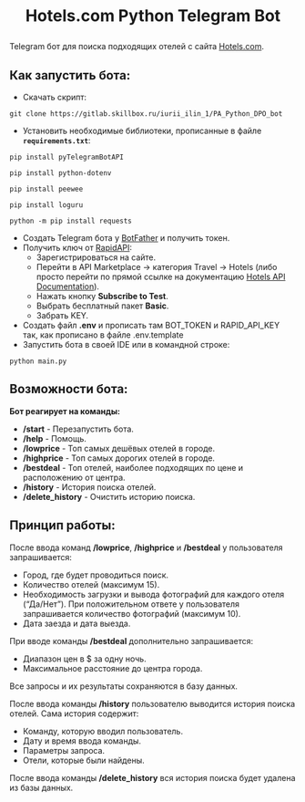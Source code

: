 # <p align="center">Hotels.com Python Telegram Bot

Telegram бот для поиска подходящих отелей с сайта [Hotels.com](https://www.hotels.com/).



## Как запустить бота:

- Скачать скрипт:
```commandline
git clone https://gitlab.skillbox.ru/iurii_ilin_1/PA_Python_DPO_bot
```
- Установить необходимые библиотеки, прописанные в файле __`requirements.txt`__:
```commandline
pip install pyTelegramBotAPI
```
```commandline
pip install python-dotenv
```
```commandline
pip install peewee
```
```commandline
pip install loguru
```
```commandline
python -m pip install requests
```
- Создать Telegram бота у [BotFather](https://t.me/BotFather) и получить токен.
- Получить ключ от [RapidAPI](https://rapidapi.com/hub/):
    - Зарегистрироваться на сайте. 
    - Перейти в API Marketplace → категория Travel → Hotels (либо просто перейти по прямой ссылке на документацию [Hotels API Documentation](https://rapidapi.com/apidojo/api/hotels4/)).
    - Нажать кнопку __Subscribe to Test__.
    - Выбрать бесплатный пакет __Basic__.
    - Забрать KEY.
- Создать файл __.env__ и прописать там BOT_TOKEN и RAPID_API_KEY так, как прописано в файле .env.template
- Запустить бота в своей IDE или в командной строке:
```commandline
python main.py
```

## Возможности бота:

__Бот реагирует на команды:__
- __/start__ - Перезапустить бота.
- __/help__ - Помощь.
- __/lowprice__ - Топ самых дешёвых отелей в городе.
- __/highprice__ - Топ самых дорогих отелей в городе.
- __/bestdeal__ - Топ отелей, наиболее подходящих по цене и расположению от центра.
- __/history__ - История поиска отелей.
- __/delete_history__ - Очистить историю поиска.

## Принцип работы:

После ввода команд __/lowprice__, __/highprice__ и __/bestdeal__ у пользователя запрашивается:
- Город, где будет проводиться поиск.
- Количество отелей (максимум 15).
- Необходимость загрузки и вывода фотографий для каждого отеля (“Да/Нет”). При положительном ответе у пользователя запрашивается количество фотографий (максимум 10).
- Дата заезда и дата выезда.

При вводе команды __/bestdeal__ дополнительно запрашивается:
- Диапазон цен в $ за одну ночь.
- Максимальное расстояние до центра города.

Все запросы и их результаты сохраняются в базу данных.

После ввода команды __/history__ пользователю выводится история поиска отелей. Сама история содержит:
- Команду, которую вводил пользователь.
- Дату и время ввода команды.
- Параметры запроса.
- Отели, которые были найдены.

После ввода команды __/delete_history__ вся история поиска будет удалена из базы данных.
